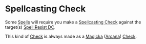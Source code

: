 # Spellcasting Check

Some [Spells](../Spells.md) will require you make a [Spellcasting Check](Spellcasting%20Check.md) against the target(s) [Spell Resist DC](../Spells/Spell%20Resist%20DC.md).

This kind of [Check](../../Game%20Procedures/Core%20Procedures/Check.md) is always made as a [Magicka](../../Player%20Characters/Attributes/Magicka.md) ([Arcana](../../Player%20Characters/Skills/Primary%20Skills/Arcana.md)) [Check](../../Game%20Procedures/Core%20Procedures/Check.md).
